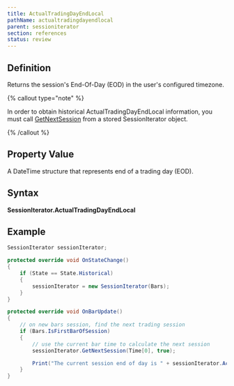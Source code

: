 ```yaml
---
title: ActualTradingDayEndLocal
pathName: actualtradingdayendlocal
parent: sessioniterator
section: references
status: review
---
```


## Definition

Returns the session's End-Of-Day (EOD) in the user's configured timezone.

{% callout type="note" %}

In order to obtain historical ActualTradingDayEndLocal information, you must call [GetNextSession](getnextsession) from a stored SessionIterator object.

{% /callout %}

## Property Value

A DateTime structure that represents end of a trading day (EOD).

## Syntax

**SessionIterator.ActualTradingDayEndLocal**

## Example

```csharp
SessionIterator sessionIterator;

protected override void OnStateChange()
{
    if (State == State.Historical)
    {
        sessionIterator = new SessionIterator(Bars);
    }
}

protected override void OnBarUpdate()
{
    // on new bars session, find the next trading session
    if (Bars.IsFirstBarOfSession)
    {
        // use the current bar time to calculate the next session
        sessionIterator.GetNextSession(Time[0], true);

        Print("The current session end of day is " + sessionIterator.ActualTradingDayEndLocal);
    }
}
```
